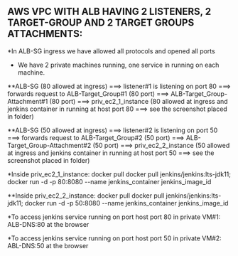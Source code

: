 AWS VPC WITH ALB HAVING 2 LISTENERS, 2 TARGET-GROUP AND 2 TARGET GROUPS ATTACHMENTS:
---------------------------------------------------------------------------------
 
*In ALB-SG ingress we have allowed all protocols and opened all ports
* We have 2 private machines running, one service in running on each machine.

**ALB-SG (80 allowed at ingress) ===> listener#1 is listening on port 80 ===> forwards request to ALB-Target_Group#1 (80 port)  ===> ALB-Target_Group-Attachment#1 (80 port) ===> priv_ec2_1_instance (80 allowed at ingress and jenkins container in running at host port 80 ===> see the screenshot placed in folder)
 
**ALB-SG (50 allowed at ingress) ===> listener#2 is listening on port 50 ===> forwards request to ALB-Target_Group#2 (50 port)  ===> ALB-Target_Group-Attachment#2 (50 port) ===> priv_ec2_2_instance (50 allowed at ingress and jenkins container in running at host port 50 ===> see the screenshot placed in folder)


*Inside priv_ec2_1_instance: docker pull docker pull jenkins/jenkins:lts-jdk11;  docker run -d -p 80:8080 --name jenkins_container jenkins_image_id

**Inside priv_ec2_2_instance: docker pull docker pull jenkins/jenkins:lts-jdk11;  docker run -d -p 50:8080 --name jenkins_container jenkins_image_id


*To access jenkins service running on port host port 80 in private VM#1: ALB-DNS:80 at the browser

*To access jenkins service running on port host port 50 in private VM#2: ABL-DNS:50 at the browser



